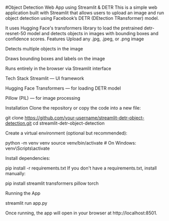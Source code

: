 #Object Detection Web App using Streamlit & DETR
This is a simple web application built with Streamlit that allows users to upload an image and run object detection using Facebook’s DETR (DEtection TRansformer) model.

It uses Hugging Face's transformers library to load the pretrained detr-resnet-50 model and detects objects in images with bounding boxes and confidence scores.
 Features
Upload any .jpg, .jpeg, or .png image

Detects multiple objects in the image

Draws bounding boxes and labels on the image

Runs entirely in the browser via Streamlit interface

Tech Stack
Streamlit — UI framework

Hugging Face Transformers — for loading DETR model

Pillow (PIL) — for image processing

Installation
Clone the repository or copy the code into a new file:


git clone https://github.com/your-username/streamlit-detr-object-detection.git
cd streamlit-detr-object-detection

Create a virtual environment (optional but recommended):


python -m venv venv
source venv/bin/activate   # On Windows: venv\Scripts\activate

Install dependencies:

pip install -r requirements.txt
If you don't have a requirements.txt, install manually:

pip install streamlit transformers pillow torch

Running the App

streamlit run app.py

Once running, the app will open in your browser at http://localhost:8501.
